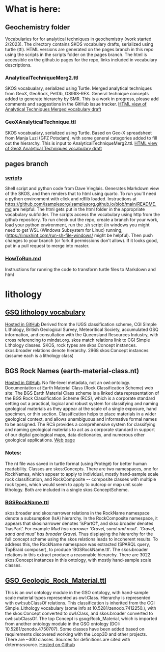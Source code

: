 # What is here:

## Geochemistry folder
Vocabularies for for analytical techniques in geochemistry (work started 2/2023).  The directory contains SKOS vocabulary drafts, serialized using turtle (ttl). HTML versions are generated on the pages branch in this repo using the scripts in the scripts folder on the pages branch.  The html is accessible on the github.io pages for the repo, links included in vocabulary descriptions.

### AnalyticalTechniqueMerg2.ttl
SKOS vocabualary, serialized using Turtle.  Merged analytical techniques from GeoX, GeoRock, PetDb, OSIRIS-REX.  General technique concepts added to generate hierarchy by SMR. This is a work in progress, please add comments and suggestions in the GitHub issue tracker. 
[HTML view of Analytical Techniques Merged vocabulary draft]( https://smrgeoinfo.github.io/vocabulary/geochemistry/html/AnalyticalTechniqueMerg2.html)

### GeoXAnalyticalTechnique.ttl
SKOS vocabualary, serialized using Turtle. Based on Geo-X spreadsheet from Manja Luzi (GFZ Potsdam), with some general categories added to fill out the hierarchy. This is input to AnalyticalTechniqueMerg2.ttl.
[HTML view of GeoX Analytical Techniques vocabulary draft]( https://smrgeoinfo.github.io/vocabulary/geochemistry/html/GeoXAnalyticalTechnique.html)

## pages branch 

### [scripts](https://github.com/smrgeoinfo/vocabulary/tree/pages/scripts)
Shell script and python code from Dave Vieglais. Generates Markdown view of the SKOS, and then renders that to html using quarto. To run you'll need a python environment with click and rdflib loaded. Instructions at https://github.com/isamplesorg/isamplesorg.github.io/blob/main/README.md are helpful. The html gets put in the html folder in the appropriate vocabulary subfolder. The scripts access the vocabulary using http from the github repository.  To run check out the repo, create a branch for your work, load your python environment, run the .sh script (in windows you might need to get WSL (Windows Subsystem for Linux) running, (https://linuxhint.com/run-sh-file-windows/ might be helpful). Then push changes to your branch (or fork if permissions don't allow). If it looks good, put in a pull request to merge into master.

### [HowToRun.md](https://github.com/smrgeoinfo/vocabulary/blob/pages/HowToRun.md)  
Instructions for running the code to transform turtle files to Markdown and html

# lithology

## [GSQ lithology vocabulary](https://github.com/smrgeoinfo/vocabulary/blob/main/lithology/GSQlithology.ttl)
[Hosted in GitHub](https://github.com/geological-survey-of-queensland/vocabularies/blob/master/vocabularies-gsq/lithology.ttl)
Derived from the IUGS classification scheme, CGI SImple Lithology, British Geological Survey, Meteoritical Society, accumulated GSQ information, and consultation with the Queensland Resources Industry, with cross referencing to mindat.org. skos match relations link to CGI Simple Lithology classes.
SKOS, rock types are skos:Concept instances. skos:broader relations denote hierarchy. 2968 skos:Concept instances (assume each is a lithology class)

## BGS Rock Names (earth-material-class.nt)
[Hosted in GitHub](https://github.com/BritishGeologicalSurvey/vocabularies/blob/main/vocabularies/earth-material-class.nt). No file-level metadata, not an owl:ontology.
Documentation at Earth Material Class (Rock Classification Scheme) web site:
The BGS Earth Material Class scheme is a linked data representation of the BGS Rock Classification Scheme (RCS), which is a corporate standard setting out a practical, logical and robust system for classifying and naming geological materials as they appear at the scale of a single exposure, hand specimen, or thin section. Classification helps to place materials in a wider geological context, and allows unambiguous and informative formal names to be assigned.  The RCS provides a comprehensive system for classifying and naming geological materials to act as a corporate standard in support of our digital geological maps, data dictionaries, and numerous other geological applications. [Web page](https://data.bgs.ac.uk/doc/EarthMaterialClass.html)

### Notes: 
The nt file was saved in turtle format (using Protégé) for better human readability. Classes are skos:Concepts. There are two namespaces, one for RockNames, which appear to apply to individual, mostly hand-sample scale rock classification, and RockComposite -- composite classes with multiple rock types, which would seem to apply to outcrop or map unit scale lithology. Both are included in a single skos:ConceptScheme.

### [BGSRockName.ttl](https://github.com/smrgeoinfo/vocabulary/blob/main/lithology/BGSRockName.ttl)
skos:broader and skos:narrower relations in the RockName namespace denote a subsumption (IsA) hierarchy. In the RockComposite namespace, it appears that skos:narrower denotes ‘isPartOf’, and skso:broader denotes ‘hasPart’. For example _Mud has narrower ‘Gravel, sand and mud’_. _‘Gravel, sand and mud’ has broader Gravel_.  Thus displaying the hierarchy for the full concept scheme using the skos relations leads to incoherent results.  To address this, the RockName namespace was extracted (SPARQL query, TopBraid composer), to produce ‘BGSRockName.ttl’. The skos:broader relations in this extract produce a reasonable hierarchy.  There are 3022 skos:Concept instances in this ontology, with mostly hand-sample scale classes.

## [GSO_Geologic_Rock_Material.ttl](https://github.com/smrgeoinfo/vocabulary/blob/main/lithology/GSO-Geologic_Rock_Material.ttl)
This is an owl ontology module in the GSO ontology, with hand-sample scale material types represented as owl:Class.  Hierarchy is represented with owl:subClassOf relations. This classification is inherited from the CGI Simple_Lithology vocabulary (some info at 10.5281/zenodo.7412250.), with the skos:Concept converted to owl:Class, and skos:broader converted to owl:subClassOf. The top Concept is gsog:Rock_Material, which is imported from another ontology module in the GSO ontology (DOI: 10.5281/zenodo.4750707).   Some classes have been added based on requirements discovered working with the Loop3D and other projects. There are ~300 classes. Sources for definitions are cited with dcterms:source. [Hosted on Github](https://github.com/Loop3D/GKM/blob/master/Loop3D-GSO/Modules/GSO-Geologic_Rock_Material.ttl)
